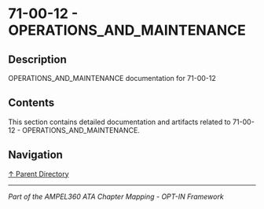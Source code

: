# 71-00-12 - OPERATIONS_AND_MAINTENANCE

## Description

OPERATIONS_AND_MAINTENANCE documentation for 71-00-12

## Contents

This section contains detailed documentation and artifacts related to 71-00-12 - OPERATIONS_AND_MAINTENANCE.

## Navigation

[↑ Parent Directory](../README.md)

---

*Part of the AMPEL360 ATA Chapter Mapping - OPT-IN Framework*
